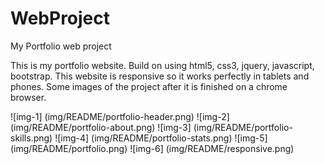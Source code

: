 # WebProject
My Portfolio web project

This is my portfolio website.
Build on using html5, css3, jquery, javascript, bootstrap.
This website is responsive so it works perfectly in tablets and phones.
Some images of the project after it is finished on a chrome browser.

![img-1] (img/README/portfolio-header.png)
![img-2] (img/README/portfolio-about.png)
![img-3] (img/README/portfolio-skills.png)
![img-4] (img/README/portfolio-stats.png)
![img-5] (img/README/portfolio.png)
![img-6] (img/README/responsive.png)
